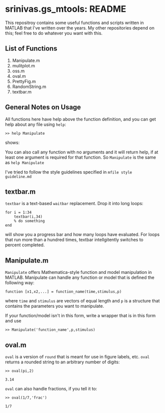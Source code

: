 # srinivas.gs_mtools: README

This repositroy contains some useful functions and scripts written in MATLAB that I've written over the years. My other repositories depend on this; feel free to do whatever you want with this. 

## List of Functions 

1. Manipulate.m
2. mulitplot.m
3. oss.m
4. oval.m
5. PrettyFig.m
6. RandomString.m
7. textbar.m

## General Notes on Usage

All functions here have help above the function definition, and you can get help about any file using `help`:

```
>> help Manipulate
```

shows:

You can also call any function with no arguments and it will return help, if at least one argument is required for that function. So `Manipulate` is the same as `help Manipulate`

I've tried to follow the style guidelines specified in `mfile style guideline.md`		
## textbar.m

`textbar` is a text-based `waitbar` replacement. Drop it into long loops:

```
for i = 1:34
	textbar(i,34)
	% do something
end
```

will show you a progress bar and how many loops have evaluated. For loops that run more than a hundred times, textbar intellgitently switches to percent completed. 


## Manipulate.m

`Manipulate` offers Mathematica-style function and model manipulation in MATLAB. Manipulate can handle any function or model that is defined the following way:

```
function [x1,x2,...] = function_name(time,stimulus,p)
```
where `time` and `stimulus` are vectors of equal length and `p` is a structure that contains the parameters you want to manipulate. 

If your function/model isn't in this form, write a wrapper that is in this form and use 

```
>> Manipulate('function_name',p,stimulus)
```

## oval.m

`oval` is a version of `round` that is meant for use in figure labels, etc. `oval` returns a rounded string to an arbitrary number of digits:

```
>> oval(pi,2)

3.14

```

`oval` can also handle fractions, if you tell it to:

```
>> oval(1/7,'frac')

1/7
```